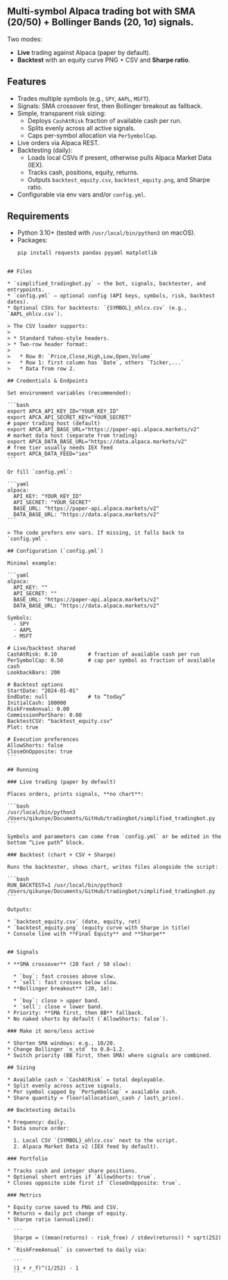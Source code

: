 

## Multi-symbol Alpaca trading bot with **SMA (20/50)** + **Bollinger Bands (20, 1σ)** signals.  
Two modes:


- **Live** trading against Alpaca (paper by default).
- **Backtest** with an equity curve PNG + CSV and **Sharpe ratio**.

## Features
- Trades multiple symbols (e.g., `SPY`, `AAPL`, `MSFT`).
- Signals: SMA crossover first, then Bollinger breakout as fallback.
- Simple, transparent risk sizing:
  - Deploys `CashAtRisk` fraction of available cash per run.
  - Splits evenly across all active signals.
  - Caps per-symbol allocation via `PerSymbolCap`.
- Live orders via Alpaca REST.
- Backtesting (daily):
  - Loads local CSVs if present, otherwise pulls Alpaca Market Data (IEX).
  - Tracks cash, positions, equity, returns.
  - Outputs `backtest_equity.csv`, `backtest_equity.png`, and Sharpe ratio.
- Configurable via env vars and/or `config.yml`.

## Requirements
- Python 3.10+ (tested with `/usr/local/bin/python3` on macOS).
- Packages:
  ```bash
  pip install requests pandas pyyaml matplotlib
````

## Files

* `simplified_tradingbot.py` — the bot, signals, backtester, and entrypoints.
* `config.yml` — optional config (API keys, symbols, risk, backtest dates).
* Optional CSVs for backtests: `{SYMBOL}_ohlcv.csv` (e.g., `AAPL_ohlcv.csv`).

> The CSV loader supports:
>
> * Standard Yahoo-style headers.
> * Two-row header format:
>
>   * Row 0: `Price,Close,High,Low,Open,Volume`
>   * Row 1: first column has `Date`, others `Ticker,...`
>   * Data from row 2.

## Credentials & Endpoints

Set environment variables (recommended):

```bash
export APCA_API_KEY_ID="YOUR_KEY_ID"
export APCA_API_SECRET_KEY="YOUR_SECRET"
# paper trading host (default)
export APCA_API_BASE_URL="https://paper-api.alpaca.markets/v2"
# market data host (separate from trading)
export APCA_DATA_BASE_URL="https://data.alpaca.markets/v2"
# free tier usually needs IEX feed
export APCA_DATA_FEED="iex"
```

Or fill `config.yml`:

```yaml
alpaca:
  API_KEY: "YOUR_KEY_ID"
  API_SECRET: "YOUR_SECRET"
  BASE_URL: "https://paper-api.alpaca.markets/v2"
  DATA_BASE_URL: "https://data.alpaca.markets/v2"
```

> The code prefers env vars. If missing, it falls back to `config.yml`.

## Configuration (`config.yml`)

Minimal example:

```yaml
alpaca:
  API_KEY: ""     
  API_SECRET: ""
  BASE_URL: "https://paper-api.alpaca.markets/v2"
  DATA_BASE_URL: "https://data.alpaca.markets/v2"

Symbols:
  - SPY
  - AAPL
  - MSFT

# Live/backtest shared
CashAtRisk: 0.10          # fraction of available cash per run
PerSymbolCap: 0.50        # cap per symbol as fraction of available cash
LookbackBars: 200

# Backtest options
StartDate: "2024-01-01"
EndDate: null             # to “today”
InitialCash: 100000
RiskFreeAnnual: 0.00
CommissionPerShare: 0.00
BacktestCSV: "backtest_equity.csv"
Plot: true

# Execution preferences
AllowShorts: false
CloseOnOpposite: true
```

## Running

### Live trading (paper by default)

Places orders, prints signals, **no chart**:

```bash
/usr/local/bin/python3 /Users/qikunye/Documents/GitHub/tradingbot/simplified_tradingbot.py
```

Symbols and parameters can come from `config.yml` or be edited in the bottom “Live path” block.

### Backtest (chart + CSV + Sharpe)

Runs the backtester, shows chart, writes files alongside the script:

```bash
RUN_BACKTEST=1 /usr/local/bin/python3 /Users/qikunye/Documents/GitHub/tradingbot/simplified_tradingbot.py
```

Outputs:

* `backtest_equity.csv` (date, equity, ret)
* `backtest_equity.png` (equity curve with Sharpe in title)
* Console line with **Final Equity** and **Sharpe**


## Signals

* **SMA crossover** (20 fast / 50 slow):

  * `buy`: fast crosses above slow.
  * `sell`: fast crosses below slow.
* **Bollinger breakout** (20, 1σ):

  * `buy`: close > upper band.
  * `sell`: close < lower band.
* Priority: **SMA first, then BB** fallback.
* No naked shorts by default (`AllowShorts: false`).

### Make it more/less active

* Shorten SMA windows: e.g., 10/20.
* Change Bollinger `n_std` to 0.8–1.2.
* Switch priority (BB first, then SMA) where signals are combined.

## Sizing

* Available cash × `CashAtRisk` = total deployable.
* Split evenly across active signals.
* Per symbol capped by `PerSymbolCap` × available cash.
* Share quantity = floor(allocation\_cash / last\_price).

## Backtesting details

* Frequency: daily.
* Data source order:

  1. Local CSV `{SYMBOL}_ohlcv.csv` next to the script.
  2. Alpaca Market Data v2 (IEX feed by default).

### Portfolio

* Tracks cash and integer share positions.
* Optional short entries if `AllowShorts: true`.
* Closes opposite side first if `CloseOnOpposite: true`.

### Metrics

* Equity curve saved to PNG and CSV.
* Returns = daily pct change of equity.
* Sharpe ratio (annualized):

  ```
  Sharpe = ((mean(returns) - risk_free) / stdev(returns)) * sqrt(252)
  ```
* `RiskFreeAnnual` is converted to daily via:

  ```
  (1 + r_f)^(1/252) - 1
  ```



